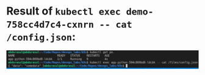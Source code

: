 # Result of `kubectl exec demo-758cc4d7c4-cxnrn -- cat /config.json`:
![config map](screenshots/lab12/1.jpg)